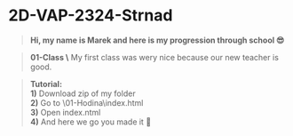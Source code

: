 # 2D-VAP-2324-Strnad
>**Hi, my name is Marek and here is my progression through school 😎**<br>

> **01-Class \\** My first class was wery nice because our new teacher is good. <br>

> **Tutorial:**  <br>
        **1)** Download zip of my folder <br>
        **2)** Go to \01-Hodina\index.html <br>
        **3)** Open index.ntml<br>
        **4)** And here we go you made it 🎉<br>